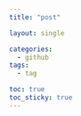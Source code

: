 ```yaml
---
title: "post"

layout: single

categories:
  - github
tags:
  - tag

toc: true
toc_sticky: true
---
```

